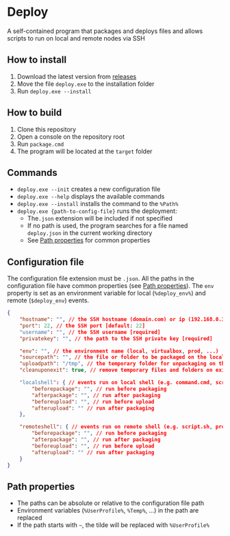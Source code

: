 # Deploy
A self-contained program that packages and deploys files and allows scripts
 to run on local and remote nodes via SSH

## How to install
1. Download the latest version from [releases](releases)
2. Move the file `deploy.exe` to the installation folder
2. Run `deploy.exe --install`

## How to build
1. Clone this repository
2. Open a console on the repository root
3. Run `package.cmd`
4. The program will be located at the `target` folder

## Commands
- `deploy.exe --init` creates a new configuration file
- `deploy.exe --help` displays the available commands
- `deploy.exe --install` installs the command to the `%Path%`
- `deploy.exe {path-to-config-file}` runs the deployment:
  - The`.json` extension will be included if not specified
  - If no path is used, the program searches for a file named `deploy.json` in the current working directory
  - See [Path properties](#path-properties) for common properties

## Configuration file
The configuration file extension must be `.json`. All the paths in the configuration 
file have common properties (see [Path properties](#path-properties)). The `env` property is set as an 
environment variable for local (`%deploy_env%`) and remote (`$deploy_env`) events.
```json
{
    "hostname": "", // the SSH hostname (domain.com) or ip (192.168.0.1) [required]
    "port": 22, // the SSH port [default: 22]
    "username": "", // the SSH username [required]
    "privatekey": "", // the path to the SSH private key [required]

    "env": "", // the environment name (local, virtualbox, prod, ...)
    "sourcepath": "", // the file or folder to be packaged on the local node [required]
    "uploadpath": "/tmp", // the temporary folder for unpackaging on the remote node [required]
    "cleanuponexit": true, // remove temporary files and folders on exit [default: true]

    "localshell": { // events run on local shell (e.g. command.cmd, script.ps1, program.exe)
        "beforepackage": "", // run before packaging
        "afterpackage": "", // run after packaging
        "beforeupload": "", // run before upload
        "afterupload": "" // run after packaging
    },

    "remoteshell": { // events run on remote shell (e.g. script.sh, program)
        "beforepackage": "", // run before packaging
        "afterpackage": "", // run after packaging
        "beforeupload": "", // run before upload
        "afterupload": "" // run after packaging
    }
}
```

## Path properties
- The paths can be absolute or relative to the configuration file path
- Environment variables (`%UserProfile%`, `%Temp%`, ...) in the path are replaced
- If the path starts with `~`, the tilde will be replaced with `%UserProfile%` 
